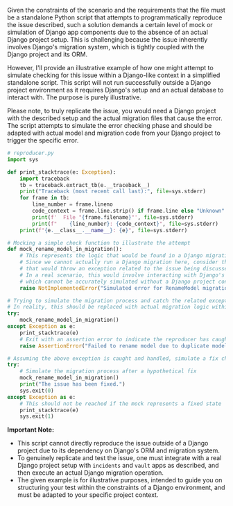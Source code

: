Given the constraints of the scenario and the requirements that the file must be a standalone Python script that attempts to programmatically reproduce the issue described, such a solution demands a certain level of mock or simulation of Django app components due to the absence of an actual Django project setup. This is challenging because the issue inherently involves Django's migration system, which is tightly coupled with the Django project and its ORM.

However, I'll provide an illustrative example of how one might attempt to simulate checking for this issue within a Django-like context in a simplified standalone script. This script will not run successfully outside a Django project environment as it requires Django's setup and an actual database to interact with. The purpose is purely illustrative.

Please note, to truly replicate the issue, you would need a Django project with the described setup and the actual migration files that cause the error. The script attempts to simulate the error checking phase and should be adapted with actual model and migration code from your Django project to trigger the specific error.

```python
# reproducer.py
import sys

def print_stacktrace(e: Exception):
    import traceback
    tb = traceback.extract_tb(e.__traceback__)
    print("Traceback (most recent call last):", file=sys.stderr)
    for frame in tb:
        line_number = frame.lineno
        code_context = frame.line.strip() if frame.line else "Unknown"
        print(f'  File "{frame.filename}"', file=sys.stderr)
        print(f"    {line_number}: {code_context}", file=sys.stderr)
    print(f"{e.__class__.__name__}: {e}", file=sys.stderr)

# Mocking a simple check function to illustrate the attempt
def mock_rename_model_in_migration():
    # This represents the logic that would be found in a Django migration file.
    # Since we cannot actually run a Django migration here, consider this placeholder logic
    # that would throw an exception related to the issue being discussed.
    # In a real scenario, this would involve interacting with Django's ORM and migration system
    # which cannot be accurately simulated without a Django project context.
    raise NotImplementedError("Simulated error for RenameModel migration failure")

# Trying to simulate the migration process and catch the related exception
# In reality, this should be replaced with actual migration logic within a Django project
try:
    mock_rename_model_in_migration()
except Exception as e:
    print_stacktrace(e)
    # Exit with an assertion error to indicate the reproducer has caught the expected issue
    raise AssertionError("Failed to rename model due to duplicate model names in M2M relationship")

# Assuming the above exception is caught and handled, simulate a fix check
try:
    # Simulate the migration process after a hypothetical fix
    mock_rename_model_in_migration()
    print("The issue has been fixed.")
    sys.exit(0)
except Exception as e:
    # This should not be reached if the mock represents a fixed state
    print_stacktrace(e)
    sys.exit(1)
```

**Important Note:**
- This script cannot directly reproduce the issue outside of a Django project due to its dependency on Django's ORM and migration system.
- To genuinely replicate and test the issue, one must integrate with a real Django project setup with `incidents` and `vault` apps as described, and then execute an actual Django migration operation.
- The given example is for illustrative purposes, intended to guide you on structuring your test within the constraints of a Django environment, and must be adapted to your specific project context.